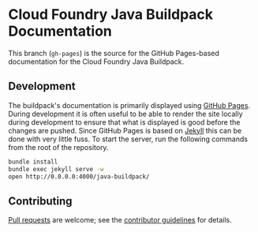 # Cloud Foundry Java Buildpack Documentation
This branch (`gh-pages`) is the source for the GitHub Pages-based documentation for the Cloud Foundry Java Buildpack.

## Development
The buildpack's documentation is primarily displayed using [GitHub Pages][].  During development it is often useful to be able to render the site locally during development to ensure that what is displayed is good before the changes are pushed.  Since GitHub Pages is based on [Jekyll][] this can be done with very little fuss.  To start the server, run the following commands from the root of the repository.

```bash
bundle install
bundle exec jekyll serve -w
open http://0.0.0.0:4000/java-buildpack/
```

## Contributing
[Pull requests][] are welcome; see the [contributor guidelines][] for details.

[contributor guidelines]: CONTRIBUTING.md
[GitHub Pages]: http://pages.github.com
[Pull requests]: http://help.github.com/send-pull-requests
[Jekyll]: http://jekyllrb.com
